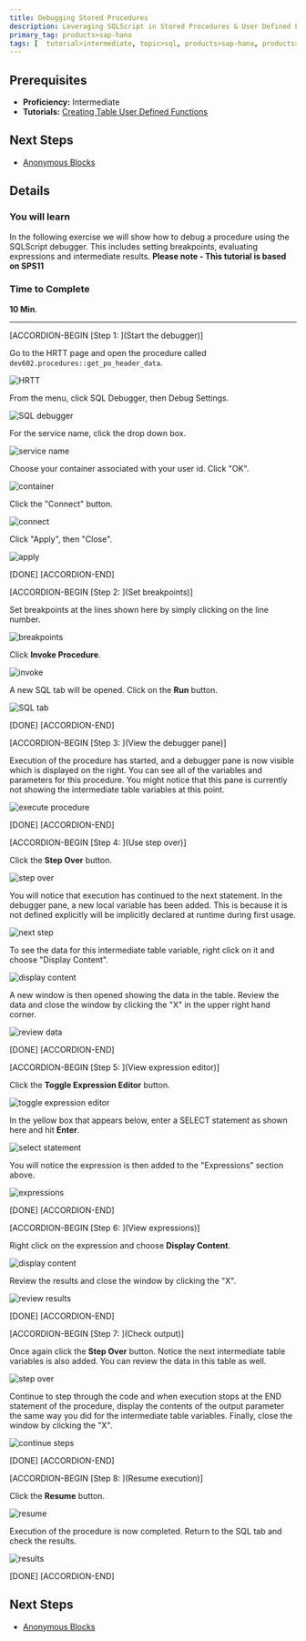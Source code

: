 ```yaml
---
title: Debugging Stored Procedures
description: Leveraging SQLScript in Stored Procedures & User Defined Functions
primary_tag: products>sap-hana
tags: [  tutorial>intermediate, topic>sql, products>sap-hana, products>sap-hana\,-express-edition  ]
---
```

## Prerequisites  
- **Proficiency:** Intermediate
- **Tutorials:** [Creating Table User Defined Functions](http://www.sap.com/developer/tutorials/xsa-sqlscript-table-user.html)

## Next Steps
- [Anonymous Blocks](http://www.sap.com/developer/tutorials/xsa-sqlscript-anonymous.html)

## Details
### You will learn  
In the following exercise we will show how to debug a procedure using the SQLScript debugger. This includes setting breakpoints, evaluating expressions and intermediate results.
**Please note - This tutorial is based on SPS11**

### Time to Complete
**10 Min**.

---

[ACCORDION-BEGIN [Step 1: ](Start the debugger)]

Go to the HRTT page and open the procedure called `dev602.procedures::get_po_header_data`.

![HRTT](1.png)

From the menu, click SQL Debugger, then Debug Settings.

![SQL debugger](2.png)

For the service name, click the drop down box.

![service name](3.png)

Choose your container associated with your user id.  Click "OK".

![container](4.png)

Click the "Connect" button.

![connect](5.png)

Click "Apply", then "Close".

![apply](6.png)

[DONE]
[ACCORDION-END]

[ACCORDION-BEGIN [Step 2: ](Set breakpoints)]

Set breakpoints at the lines shown here by simply clicking on the line number.

![breakpoints](7.png)

Click **Invoke Procedure**.

![invoke](8.png)

A new SQL tab will be opened.  Click on the **Run** button.

![SQL tab](9.png)

[DONE]
[ACCORDION-END]

[ACCORDION-BEGIN [Step 3: ](View the debugger pane)]

Execution of the procedure has started, and a debugger pane is now visible which is displayed on the right. You can see all of the variables and parameters for this procedure.  You might notice that this pane is currently not showing the intermediate table variables at this point.

![execute procedure](10.png)

[DONE]
[ACCORDION-END]

[ACCORDION-BEGIN [Step 4: ](Use step over)]

Click the **Step Over** button.

![step over](11.png)

You will notice that execution has continued to the next statement. In the debugger pane, a new local variable has been added. This is because it is not defined explicitly will be implicitly declared at runtime during first usage.

![next step](12.png)

To see the data for this intermediate table variable, right click on it and choose "Display Content".

![display content](13.png)

A new window is then opened showing the data in the table. Review the data and close the window by clicking the "X" in the upper right hand corner.

![review data](14.png)

[DONE]
[ACCORDION-END]

[ACCORDION-BEGIN [Step 5: ](View expression editor)]

Click the **Toggle Expression Editor** button.

![toggle expression editor](15.png)

In the yellow box that appears below, enter a SELECT statement as shown here and hit **Enter**.

![select statement](16.png)

You will notice the expression is then added to the "Expressions" section above.

![expressions](17.png)

[DONE]
[ACCORDION-END]

[ACCORDION-BEGIN [Step 6: ](View expressions)]

Right click on the expression and choose **Display Content**.

![display content](18.png)

Review the results and close the window by clicking the "X".

![review results](19.png)

[DONE]
[ACCORDION-END]

[ACCORDION-BEGIN [Step 7: ](Check output)]

Once again click the **Step Over** button. Notice the next intermediate table variables is also added.  You can review the data in this table as well.

![step over](20.png)

Continue to step through the code and when execution stops at the END statement of the procedure, display the contents of the output parameter the same way you did for the intermediate table variables. Finally, close the window by clicking the "X".

![continue steps](21.png)

[DONE]
[ACCORDION-END]

[ACCORDION-BEGIN [Step 8: ](Resume execution)]

Click the **Resume** button.

![resume](22.png)

Execution of the procedure is now completed. Return to the SQL tab and check the results.

![results](23.png)

[DONE]
[ACCORDION-END]



## Next Steps
- [Anonymous Blocks](http://www.sap.com/developer/tutorials/xsa-sqlscript-anonymous.html)
